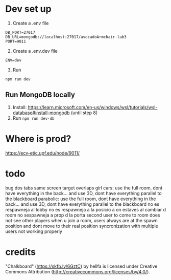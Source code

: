 # Dev set up
1. Create a .env file
```
DB_PORT=27017
DB_URL=mongodb://localhost:27017/avocadoArmchair-lab3
PORT=9011
```
2. Create a .env.dev file
```
ENV=dev
```
3. Run
```
npm run dev
```

## Run MongoDB locally
1. Install: https://learn.microsoft.com/en-us/windows/wsl/tutorials/wsl-database#install-mongodb (until step 8)
2. Run `npm run dev-db`


# Where is prod?
https://ecv-etic.upf.edu/node/9011/

# todo
bug dos tabs same screen
target overlaps girl
cars: use the full room, dont have everything in the back... and use 3D, dont have everything parallel to the blackboard
parabolic: use the full room, dont have everything in the back... and use 3D, dont have everything parallel to the blackboard
no es respawneja al lobby
no es respawneja a la posicio a on estaves
al cambiar d room no sespawneja a prop d la porta
second user to come to room does not see other players
when u join a room, users always are at the spawn position and dont move to their real position
syncronization with multiple users not working properly

# credits
"Chalkboard" (https://skfb.ly/6GztC) by hellfa is licensed under Creative Commons Attribution (http://creativecommons.org/licenses/by/4.0/).